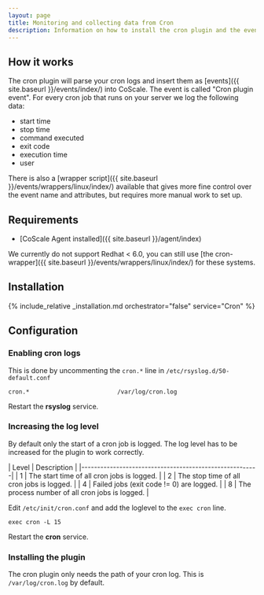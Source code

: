 ```yaml
---
layout: page
title: Monitoring and collecting data from Cron
description: Information on how to install the cron plugin and the events collected by the CoScale Cron plugin.
---
```


## How it works
The cron plugin will parse your cron logs and insert them as [events]({{ site.baseurl }}/events/index/) into CoScale.
The event is called "Cron plugin event". For every cron job that runs on your server we log the following data:

* start time
* stop time
* command executed
* exit code
* execution time
* user

There is also a [wrapper script]({{ site.baseurl }}/events/wrappers/linux/index/) available that gives more fine control over the event name and attributes, but requires more manual work to set up.

## Requirements
* [CoScale Agent installed]({{ site.baseurl }}/agent/index)

We currently do not support Redhat < 6.0, you can still use [the cron-wrapper]({{ site.baseurl }}/events/wrappers/linux/index/) for these systems.

## Installation

{% include_relative _installation.md orchestrator="false" service="Cron" %}

## Configuration

### Enabling cron logs
This is done by uncommenting the `cron.*` line in `/etc/rsyslog.d/50-default.conf`

	cron.*                         /var/log/cron.log

Restart the **rsyslog** service.

### Increasing the log level
By default only the start of a cron job is logged. The log level has to be increased for the plugin to work correctly.

| Level |                  Description                   |
|--------------------------------------------------------|
|   1   | The start time of all cron jobs is logged.     |
|   2   | The stop time of all cron  jobs is logged.     |
|   4   | Failed jobs (exit code != 0) are logged.       |
|   8   | The process number of all cron jobs is logged. |

Edit `/etc/init/cron.conf` and add the loglevel to the `exec cron` line.

	exec cron -L 15

Restart the **cron** service.

### Installing the plugin
The cron plugin only needs the path of your cron log. This is `/var/log/cron.log` by default.
